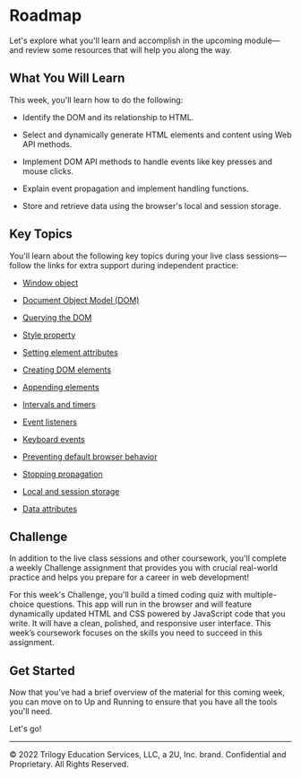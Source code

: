 # Roadmap
Let's explore what you'll learn and accomplish in the upcoming module—and review some resources that will help you along the way.

## What You Will Learn
This week, you'll learn how to do the following:

* Identify the DOM and its relationship to HTML.

* Select and dynamically generate HTML elements and content using Web API methods.

* Implement DOM API methods to handle events like key presses and mouse clicks.

* Explain event propagation and implement handling functions.

* Store and retrieve data using the browser's local and session storage.

## Key Topics
You'll learn about the following key topics during your live class sessions—follow the links for extra support during independent practice:
* [Window object](https://developer.mozilla.org/en-US/docs/Web/API/Window)

* [Document Object Model (DOM)](https://developer.mozilla.org/en-US/docs/Web/API/Document_Object_Model)

* [Querying the DOM](https://developer.mozilla.org/en-US/docs/Web/API/Document/querySelectorAll)

* [Style property](https://developer.mozilla.org/en-US/docs/Web/API/ElementCSSInlineStyle/style)

* [Setting element attributes](https://developer.mozilla.org/en-US/docs/Web/API/Element/setAttribute)

* [Creating DOM elements](https://developer.mozilla.org/en-US/docs/Web/API/Document/createElement)

* [Appending elements](https://developer.mozilla.org/en-US/docs/Web/API/Node/appendChild)

* [Intervals and timers](https://developer.mozilla.org/en-US/docs/Web/API/WindowOrWorkerGlobalScope/setInterval)

* [Event listeners](https://developer.mozilla.org/en-US/docs/Web/API/EventTarget/addEventListener)

* [Keyboard events](https://developer.mozilla.org/en-US/docs/Web/API/KeyboardEvent)

* [Preventing default browser behavior](https://developer.mozilla.org/en-US/docs/Web/API/Event/preventDefault)

* [Stopping propagation](https://developer.mozilla.org/en-US/docs/Web/API/Event/stopPropagation)

* [Local and session storage](https://developer.mozilla.org/en-US/docs/Web/API/Storage)

* [Data attributes](https://developer.mozilla.org/en-US/docs/Learn/HTML/Howto/Use_data_attributes)

## Challenge
In addition to the live class sessions and other coursework, you'll complete a weekly Challenge assignment that provides you with crucial real-world practice and helps you prepare for a career in web development!

For this week's Challenge, you'll build a timed coding quiz with multiple-choice questions. This app will run in the browser and will feature dynamically updated HTML and CSS powered by JavaScript code that you write. It will have a clean, polished, and responsive user interface. This week’s coursework focuses on the skills you need to succeed in this assignment.

## Get Started
Now that you've had a brief overview of the material for this coming week, you can move on to Up and Running to ensure that you have all the tools you'll need.

Let's go!

---
© 2022 Trilogy Education Services, LLC, a 2U, Inc. brand. Confidential and Proprietary. All Rights Reserved.

